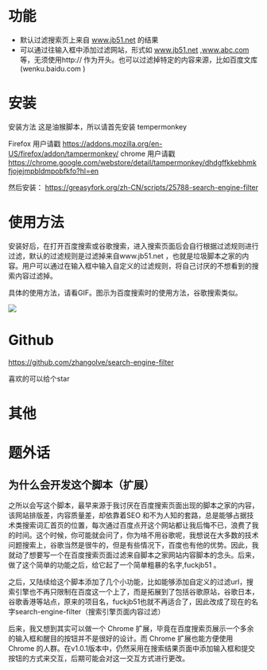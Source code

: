 # 功能

- 默认过滤搜索页上来自 www.jb51.net 的结果
- 可以通过往输入框中添加过滤网站，形式如 www.jb51.net ,www.abc.com 等，无须使用http:// 作为开头。也可以过滤掉特定的内容来源，比如百度文库(wenku.baidu.com )



# 安装

安装方法
这是油猴脚本，所以请首先安装 tempermonkey

Firefox 用户请戳 https://addons.mozilla.org/en-US/firefox/addon/tampermonkey/
chrome 用户请戳 https://chrome.google.com/webstore/detail/tampermonkey/dhdgffkkebhmkfjojejmpbldmpobfkfo?hl=en

然后安装： https://greasyfork.org/zh-CN/scripts/25788-search-engine-filter

# 使用方法

安装好后，在打开百度搜索或谷歌搜索，进入搜索页面后会自行根据过滤规则进行过滤，默认的过滤规则是过滤掉来自www.jb51.net ，也就是垃圾脚本之家的内容。用户可以通过在输入框中输入自定义的过滤规则，将自己讨厌的不想看到的搜索内容过滤掉。

具体的使用方法，请看GIF。图示为百度搜索时的使用方法，谷歌搜索类似。

![](http://upload-images.jianshu.io/upload_images/48180-dd46d2eddfae040e.gif?imageMogr2/auto-orient/strip)

# Github

https://github.com/zhangolve/search-engine-filter  

喜欢的可以给个star

# 其他



# 题外话


## 为什么会开发这个脚本（扩展）

之所以会写这个脚本，最早来源于我讨厌在百度搜索页面出现的脚本之家的内容，该网站排版差，内容质量差，却依靠着SEO 和不为人知的套路，总是能够占据技术类搜索词汇首页的位置，每次通过百度点开这个网站都让我后悔不已，浪费了我的时间。这个时候，你可能就会问了，你为啥不用谷歌呢，我想说在大多数的技术问题搜索上，谷歌当然是很牛的，但是有些情况下，百度也有他的优势。因此，我就动了想要写一个在百度搜索页面过滤来自脚本之家网站内容脚本的念头。后来，做了这个简单的功能之后，给它起了一个简单粗暴的名字,fuckjb51 。

之后，又陆续给这个脚本添加了几个小功能，比如能够添加自定义的过滤url，搜索引擎也不再只限制在百度这一个上了，而是拓展到了包括谷歌原站，谷歌日本，谷歌香港等站点，原来的项目名，fuckjb51也就不再适合了，因此改成了现在的名字search-engine-filter（搜索引擎页面内容过滤）

后来，我又想到其实可以做一个 Chrome 扩展，毕竟在百度搜索页展示一个多余的输入框和醒目的按钮并不是很好的设计。而 Chrome 扩展也能方便使用Chrome 的人群。在v1.0.1版本中，仍然采用在搜索结果页面中添加输入框和提交按钮的方式来交互，后期可能会对这一交互方式进行更改。
